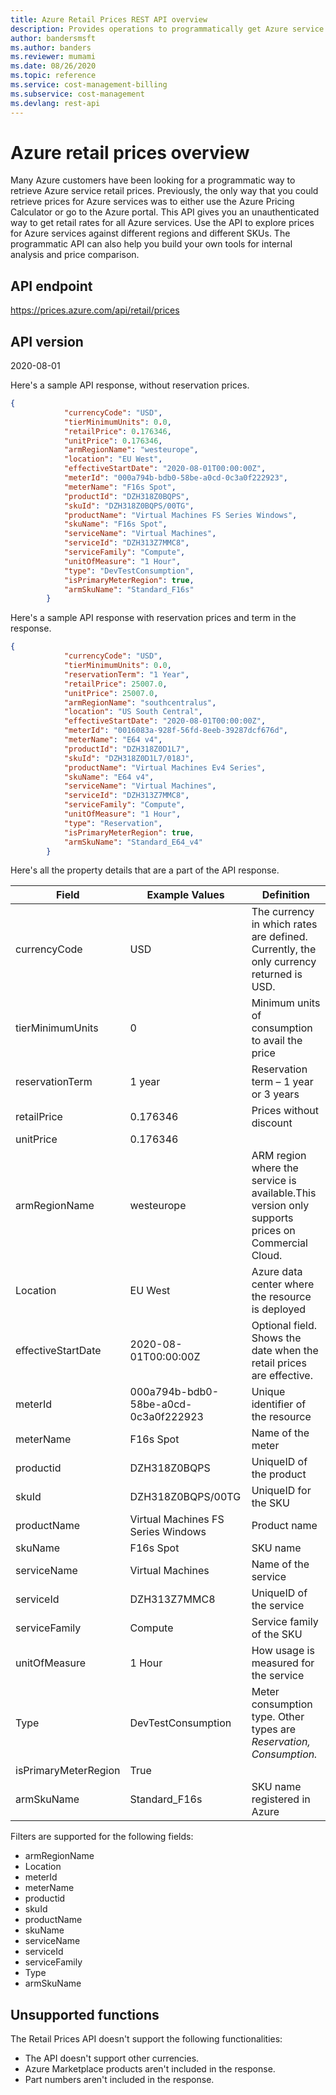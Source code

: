 ```yaml
---
title: Azure Retail Prices REST API overview
description: Provides operations to programmatically get Azure service retail prices.
author: bandersmsft
ms.author: banders
ms.reviewer: mumami
ms.date: 08/26/2020
ms.topic: reference
ms.service: cost-management-billing
ms.subservice: cost-management
ms.devlang: rest-api
---
```


# Azure retail prices overview

Many Azure customers have been looking for a programmatic way to retrieve Azure service retail prices. Previously, the only way that you could retrieve prices for Azure services was to either use the Azure Pricing Calculator or go to the Azure portal. This API gives you an unauthenticated way to get retail rates for all Azure services. Use the API to explore prices for Azure services against different regions and different SKUs. The programmatic API can also help you build your own tools for internal analysis and price comparison.

## API endpoint

https://prices.azure.com/api/retail/prices

## API version

2020-08-01

Here's a sample API response, without reservation prices.

```json
{
            "currencyCode": "USD",
            "tierMinimumUnits": 0.0,
            "retailPrice": 0.176346,
            "unitPrice": 0.176346,
            "armRegionName": "westeurope",
            "location": "EU West",
            "effectiveStartDate": "2020-08-01T00:00:00Z",
            "meterId": "000a794b-bdb0-58be-a0cd-0c3a0f222923",
            "meterName": "F16s Spot",
            "productId": "DZH318Z0BQPS",
            "skuId": "DZH318Z0BQPS/00TG",
            "productName": "Virtual Machines FS Series Windows",
            "skuName": "F16s Spot",
            "serviceName": "Virtual Machines",
            "serviceId": "DZH313Z7MMC8",
            "serviceFamily": "Compute",
            "unitOfMeasure": "1 Hour",
            "type": "DevTestConsumption",
            "isPrimaryMeterRegion": true,
            "armSkuName": "Standard_F16s"
        }
```

Here's a sample API response with reservation prices and term in the response.

```json
{
            "currencyCode": "USD",
            "tierMinimumUnits": 0.0,
            "reservationTerm": "1 Year",
            "retailPrice": 25007.0,
            "unitPrice": 25007.0,
            "armRegionName": "southcentralus",
            "location": "US South Central",
            "effectiveStartDate": "2020-08-01T00:00:00Z",
            "meterId": "0016083a-928f-56fd-8eeb-39287dcf676d",
            "meterName": "E64 v4",
            "productId": "DZH318Z0D1L7",
            "skuId": "DZH318Z0D1L7/018J",
            "productName": "Virtual Machines Ev4 Series",
            "skuName": "E64 v4",
            "serviceName": "Virtual Machines",
            "serviceId": "DZH313Z7MMC8",
            "serviceFamily": "Compute",
            "unitOfMeasure": "1 Hour",
            "type": "Reservation",
            "isPrimaryMeterRegion": true,
            "armSkuName": "Standard_E64_v4"
        }
```
Here's all the property details that are a part of the API response.

| Field | Example Values | Definition |
| --- | --- | --- |
| currencyCode | USD | The currency in which rates are defined. Currently, the only currency returned is USD. |
| tierMinimumUnits | 0 | Minimum units of consumption to avail the price |
| reservationTerm | 1 year | Reservation term – 1 year or 3 years |
| retailPrice | 0.176346 | Prices without discount |
| unitPrice | 0.176346 |  |
| armRegionName | westeurope | ARM region where the service is available.This version only supports prices on Commercial Cloud. |
| Location | EU West | Azure data center where the resource is deployed |
| effectiveStartDate | 2020-08-01T00:00:00Z | Optional field. Shows the date when the retail prices are effective.  |
| meterId | 000a794b-bdb0-58be-a0cd-0c3a0f222923 | Unique identifier of the resource |
| meterName | F16s Spot | Name of the meter |
| productid | DZH318Z0BQPS | UniqueID of the product |
| skuId | DZH318Z0BQPS/00TG | UniqueID for the SKU |
| productName | Virtual Machines FS Series Windows | Product name |
| skuName | F16s Spot | SKU name |
| serviceName | Virtual Machines | Name of the service |
| serviceId | DZH313Z7MMC8 | UniqueID of the service |
| serviceFamily | Compute | Service family of the SKU |
| unitOfMeasure | 1 Hour | How usage is measured for the service |
| Type | DevTestConsumption | Meter consumption type. Other types are _Reservation, Consumption._ |
| isPrimaryMeterRegion | True |  |
| armSkuName | Standard\_F16s | SKU name registered in Azure |

Filters are supported for the following fields:

- armRegionName
- Location
- meterId
- meterName
- productid
- skuId
- productName
- skuName
- serviceName
- serviceId
- serviceFamily
- Type
- armSkuName

## Unsupported functions

The Retail Prices API doesn't support the following functionalities:

- The API doesn't support other currencies.
- Azure Marketplace products aren't included in the response.
- Part numbers aren't included in the response.